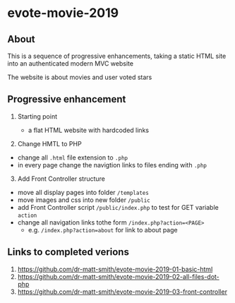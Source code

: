 # evote-movie-2019

## About
This is a sequence of progressive enhancements, taking a static HTML site into an authenticated modern MVC website

The website is about movies and user voted stars

## Progressive enhancement 

1. Starting point
    - a flat HTML website with hardcoded links

2. Change HMTL to PHP
  - change all `.html` file extension to `.php` 
  - in every page change the navigtion links to files ending with `.php`

3. Add Front Controller structure
  - move all display pages into folder `/templates`
  - move images and css into new folder `/public`
  - add Front Controller script `/public/index.php` to test for GET variable `action`
  - change all navigation links tothe form `/index.php?action=<PAGE>`
    - e.g. `/index.php?action=about` for link to about page


## Links to completed verions


1. https://github.com/dr-matt-smith/evote-movie-2019-01-basic-html
2. https://github.com/dr-matt-smith/evote-movie-2019-02-all-files-dot-php
3. https://github.com/dr-matt-smith/evote-movie-2019-03-front-controller


